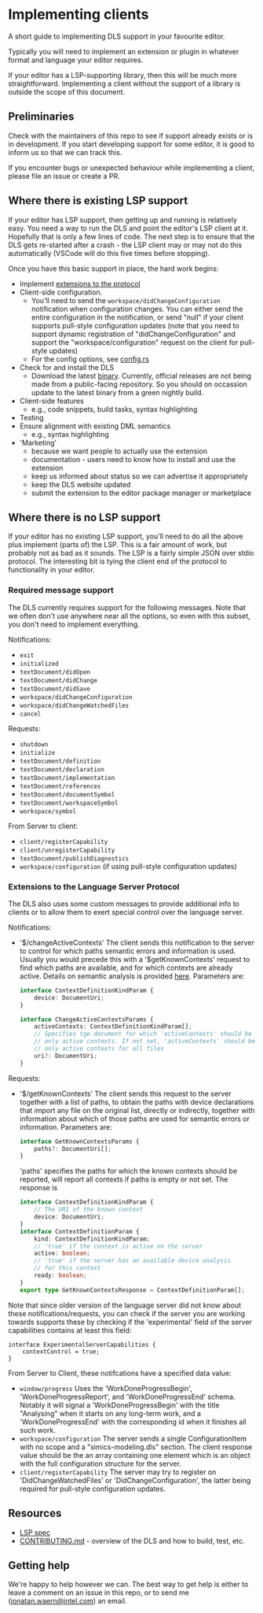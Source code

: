 <!--
  © 2024 Intel Corporation
  SPDX-License-Identifier: Apache-2.0 and MIT
-->
# Implementing clients

A short guide to implementing DLS support in your favourite editor.

Typically you will need to implement an extension or plugin in whatever format
and language your editor requires.

If your editor has a LSP-supporting library, then this will be much more straightforward. Implementing a client without the support of a library is outside the scope of this document.

## Preliminaries

Check with the maintainers of this repo to see if support already exists or is in development. If you start developing support for some editor, it is good to inform us so that we can track this.

If you encounter bugs or unexpected behaviour while implementing a client, please file an issue or create a PR.

## Where there is existing LSP support

If your editor has LSP support, then getting up and running is relatively easy. You
need a way to run the DLS and point the editor's LSP client at it. Hopefully
that is only a few lines of code. The next step is to ensure that the DLS gets
re-started after a crash - the LSP client may or may not do this automatically
(VSCode will do this five times before stopping).

Once you have this basic support in place, the hard work begins:

* Implement [extensions to the protocol](clients.md#extensions-to-the-language-server-protocol)
* Client-side configuration.
  - You'll need to send the `workspace/didChangeConfiguration` notification when
    configuration changes. You can either send the entire configuration in the
    notification, or send "null" if your client supports pull-style configuration updates
    (note that you need to support dynamic registration of
    "didChangeConfiguration" and support the "workspace/configuration" request on the client
    for pull-style updates)
  - For the config options, see [config.rs](./src/config.rs#L99-L111)
* Check for and install the DLS
  - Download the latest [binary](https://github.com/intel/dml-language-server/actions/workflows/rust.yml).
    Currently, official releases are not being made from a public-facing repository. So you should on occassion
    update to the latest binary from a green nightly build.
* Client-side features
  - e.g., code snippets, build tasks, syntax highlighting
* Testing
* Ensure alignment with existing DML semantics
  - e.g., syntax highlighting
* 'Marketing'
  - because we want people to actually use the extension
  - documentation - users need to know how to install and use the extension
  - keep us informed about status so we can advertise it appropriately
  - keep the DLS website updated
  - submit the extension to the editor package manager or marketplace

## Where there is no LSP support

If your editor has no existing LSP support, you'll need to do all the above plus
implement (parts of) the LSP. This is a fair amount of work, but probably not as
bad as it sounds. The LSP is a fairly simple JSON over stdio protocol. The
interesting bit is tying the client end of the protocol to functionality in your
editor.

### Required message support

The DLS currently requires support for the following messages. Note that we
often don't use anywhere near all the options, so even with this subset, you
don't need to implement everything.

Notifications:

* `exit`
* `initialized`
* `textDocument/didOpen`
* `textDocument/didChange`
* `textDocument/didSave`
* `workspace/didChangeConfiguration`
* `workspace/didChangeWatchedFiles`
* `cancel`

Requests:

* `shutdown`
* `initialize`
* `textDocument/definition`
* `textDocument/declaration`
* `textDocument/implementation`
* `textDocument/references`
* `textDocument/documentSymbol`
* `textDocument/workspaceSymbol`
* `workspace/symbol`

From Server to client:

* `client/registerCapability`
* `client/unregisterCapability`
* `textDocument/publishDiagnostics`
* `workspace/configuration` (if using pull-style configuration updates)

### Extensions to the Language Server Protocol

The DLS also uses some custom messages to provide additional info to clients or
to allow them to exert special control over the language server.

Notifications:
* '$/changeActiveContexts'
  The client sends this notification to the server to control for which paths
  semantic errors and information is used. Usually you would precede this with
  a '\$getKnownContexts' request to find which paths are available, and for which
  contexts are already active. Details on semantic analysis is provided
  [here](CONTRIBUTING.md#analysis). Parameters are:
  ```typescript
  interface ContextDefinitionKindParam {
      device: DocumentUri;
  }

  interface ChangeActiveContextsParams {
      activeContexts: ContextDefinitionKindParam[];
      // Specifies tge document for which 'activeContexts' should be the
      // only active contexts. If not set, 'activeContexts' should be the
      // only active contexts for all files
      uri?: DocumentUri;
  }
  ```

Requests:
* '$/getKnownContexts'
  The client sends this request to the server together with a list of
  paths, to obtain the paths with device declarations that import any file on
  the original list, directly or indirectly, together with information
  about which of those paths are used for semantic errors or information.
  Parameters are:
  ```typescript
  interface GetKnownContextsParams {
      paths?: DocumentUri[];
  }
  ```
  'paths' specifies the paths for which the known contexts should be reported,
  will report all contexts if paths is empty or not set.
  The response is
  ```typescript
  interface ContextDefinitionKindParam {
      // The URI of the known context
      device: DocumentUri;
  }
  interface ContextDefinitionParam {
      kind: ContextDefinitionKindParam;
      // 'true' if the context is active on the server
      active: boolean;
      // 'true' if the server has an available device analysis
      // for this context
      ready: boolean;
  }
  export type GetKnownContextsResponse = ContextDefinitionParam[];
  ```

Note that since older version of the language server did not know about these
notifications/requests, you can check if the server you are working towards
supports these by checking if the 'experimental' field of the server
capabilities contains at least this field:
```
interface ExperimentalServerCapabilities {
    contextControl = true;
}
```

From Server to Client, these notifcations have a specified data value:
* `window/progress`
  Uses the 'WorkDoneProgressBegin', 'WorkDoneProgressReport', and
  'WorkDoneProgressEnd' schema. Notably it will signal a 'WorkDoneProgressBegin'
  with the title "Analysing" when it starts on any long-term work, and a
  'WorkDoneProgressEnd' with the corresponding id when it finishes all such
  work.
* `workspace/configuration`
  The server sends a single ConfigurationItem with no scope and a
  "simics-modeling.dls" section. The client response value should be the
  an array containing one element which is an object with the full
  configuration structure for the server.
* `client/registerCapability`
  The server may try to register on 'DidChangeWatchedFiles' or 'DidChangeConfiguration',
  the latter being required for pull-style configuration updates.

## Resources

* [LSP spec](https://microsoft.github.io/language-server-protocol/specification)
* [CONTRIBUTING.md](CONTRIBUTING.md) - overview of the DLS and how to build, test, etc.

## Getting help

We're happy to help however we can. The best way to get help is either to
leave a comment on an issue in this repo, or to send me (jonatan.waern@intel.com) an email.
